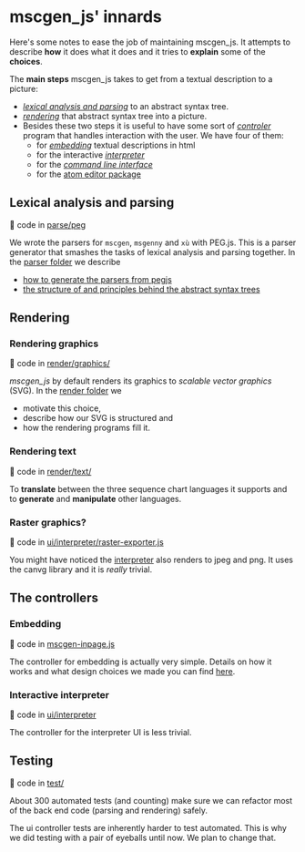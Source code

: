 # mscgen_js' innards
Here's some notes to ease the job of maintaining mscgen_js. It attempts to describe **how** it does
what it does and it tries to **explain** some of the **choices**.

The **main steps** mscgen_js takes to get from a textual description to
a picture:
- [_lexical analysis and parsing_](#lexical-analysis-and-parsing) to an abstract syntax tree.
- [_rendering_](#rendering-graphics) that abstract syntax tree into a picture.
- Besides these two steps it is useful to have some sort of
  [_controler_](#the-controllers) program that handles interaction with the user.
  We have four of them:
  - for [_embedding_](embedding-controller.md) textual descriptions in html
  - for the interactive [_interpreter_](ui/README.md)
  - for the [_command line interface_](cli/README.md)
  - for the [atom editor package](https://github.com/sverweij/atom-mscgen-preview)

## Lexical analysis and parsing
:page_with_curl: code in [parse/peg](parse/peg)

We wrote the parsers for `mscgen`, `msgenny` and `xù` with
PEG.js. This is a parser generator that smashes the tasks of lexical
analysis and parsing together. In the [parser folder](parse/peg/README.md) we describe
* [how to generate the parsers from pegjs](parse/peg/README.md#generating-the-parsers)
* [the structure of and principles behind the abstract syntax trees](parse/peg/README.md#the-abstract-syntax-tree)


## Rendering
### Rendering graphics
:page_with_curl: code in [render/graphics/](render/graphics)

*mscgen_js* by default renders its graphics to _scalable vector graphics_ (SVG).
In the [render folder](render/graphics/README.md) we
- motivate this choice,
- describe how our SVG is structured and
- how the rendering programs fill it.

### Rendering text
:page_with_curl: code in [render/text/](render/text)

To **translate** between the three sequence chart languages it supports and to
**generate** and **manipulate** other languages.

### Raster graphics?
:page_with_curl: code in [ui/interpreter/raster-exporter.js](ui/interpreter/raster-exporter.js)

You might have noticed the [interpreter](https://sverweij.github.io/mscgen_js)
also renders to jpeg and png. It uses the canvg library and it is _really_ trivial.


## The controllers

### Embedding
:page_with_curl: code in [mscgen-inpage.js](mscgen-inpage.js)

The controller for embedding is actually very simple. Details on how it works
and what design choices we made you can find [here](embedding-controller.md).

### Interactive interpreter
:page_with_curl: code in [ui/interpreter](ui/interpreter)

The controller for the interpreter UI is less trivial.

## Testing
:page_with_curl: code in [test/](test)

About 300 automated tests (and counting) make sure we can refactor most of
the back end code (parsing and rendering) safely.

The ui controller tests are inherently harder to test automated. This
is why we did testing with a pair of eyeballs until now. We plan to
change that.
